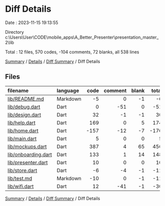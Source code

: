 # Diff Details

Date : 2023-11-15 19:13:55

Directory c:\\Users\\User\\CODE\\mobile_apps\\A_Better_Presenter\\presentation_master_2\\lib

Total : 12 files,  570 codes, -104 comments, 72 blanks, all 538 lines

[Summary](results.md) / [Details](details.md) / [Diff Summary](diff.md) / Diff Details

## Files
| filename | language | code | comment | blank | total |
| :--- | :--- | ---: | ---: | ---: | ---: |
| [lib/README.md](/lib/README.md) | Markdown | -5 | 0 | -1 | -6 |
| [lib/debug.dart](/lib/debug.dart) | Dart | 0 | -51 | 0 | -51 |
| [lib/design.dart](/lib/design.dart) | Dart | 32 | -1 | -1 | 30 |
| [lib/help.dart](/lib/help.dart) | Dart | 169 | 0 | 5 | 174 |
| [lib/home.dart](/lib/home.dart) | Dart | -157 | -12 | -7 | -176 |
| [lib/main.dart](/lib/main.dart) | Dart | 5 | 0 | 0 | 5 |
| [lib/mockups.dart](/lib/mockups.dart) | Dart | 387 | 4 | 65 | 456 |
| [lib/onboarding.dart](/lib/onboarding.dart) | Dart | 133 | 1 | 14 | 148 |
| [lib/presenter.dart](/lib/presenter.dart) | Dart | 10 | 0 | 0 | 10 |
| [lib/store.dart](/lib/store.dart) | Dart | -6 | -4 | -1 | -11 |
| [lib/test.md](/lib/test.md) | Markdown | -10 | 0 | -1 | -11 |
| [lib/wifi.dart](/lib/wifi.dart) | Dart | 12 | -41 | -1 | -30 |

[Summary](results.md) / [Details](details.md) / [Diff Summary](diff.md) / Diff Details